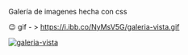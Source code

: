 Galería de imagenes hecha con css

😉 gif - > https://i.ibb.co/NyMsV5G/galeria-vista.gif

<a href="https://ibb.co/P6dNmKV"><img src="https://i.ibb.co/LZ38kms/galeria-vista.gif" alt="galeria-vista" border="0"></a>
